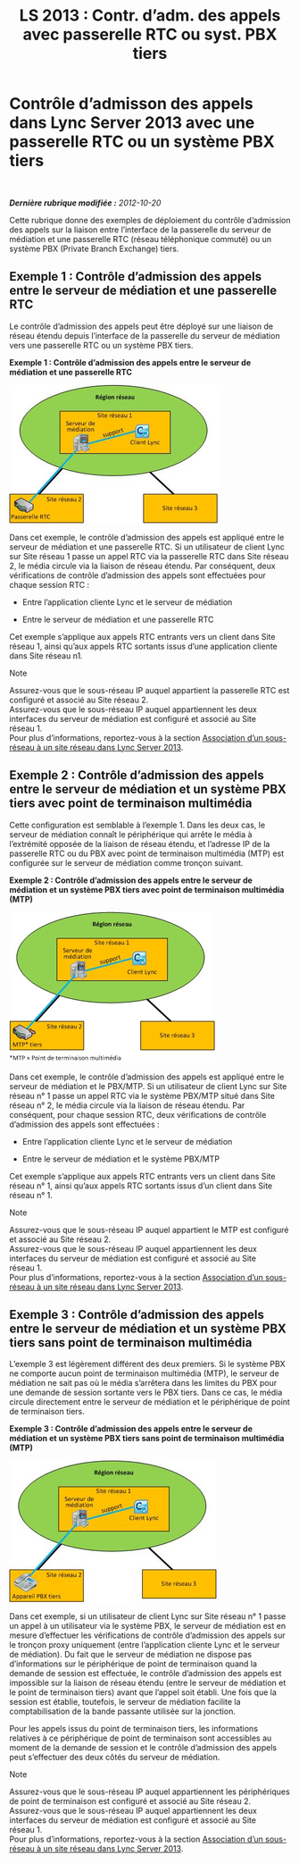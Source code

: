 ﻿---
title: "LS 2013 : Contr. d’adm. des appels avec passerelle RTC ou syst. PBX tiers"
TOCTitle: Contrôle d’admisson des appels avec une passerelle RTC ou un système PBX tiers
ms:assetid: 95dc4ceb-bcad-48ee-86ec-af911727f853
ms:mtpsurl: https://technet.microsoft.com/fr-fr/library/Gg398762(v=OCS.15)
ms:contentKeyID: 49298137
ms.date: 05/20/2016
mtps_version: v=OCS.15
ms.translationtype: HT
---

# Contrôle d’admisson des appels dans Lync Server 2013 avec une passerelle RTC ou un système PBX tiers

 

_**Dernière rubrique modifiée :** 2012-10-20_

Cette rubrique donne des exemples de déploiement du contrôle d’admission des appels sur la liaison entre l’interface de la passerelle du serveur de médiation et une passerelle RTC (réseau téléphonique commuté) ou un système PBX (Private Branch Exchange) tiers.

## Exemple 1 : Contrôle d’admission des appels entre le serveur de médiation et une passerelle RTC

Le contrôle d’admission des appels peut être déployé sur une liaison de réseau étendu depuis l’interface de la passerelle du serveur de médiation vers une passerelle RTC ou un système PBX tiers.

**Exemple 1 : Contrôle d’admission des appels entre le serveur de médiation et une passerelle RTC**

![Cas 1 : CAC entre passerelle PSTN de serveur de médiation](images/Gg398762.4bebf9ee-2732-4ea6-bbe5-0269b2903d8c(OCS.15).jpg "Cas 1 : CAC entre passerelle PSTN de serveur de médiation")

Dans cet exemple, le contrôle d’admission des appels est appliqué entre le serveur de médiation et une passerelle RTC. Si un utilisateur de client Lync sur Site réseau 1 passe un appel RTC via la passerelle RTC dans Site réseau 2, le média circule via la liaison de réseau étendu. Par conséquent, deux vérifications de contrôle d’admission des appels sont effectuées pour chaque session RTC :

  - Entre l’application cliente Lync et le serveur de médiation

  - Entre le serveur de médiation et une passerelle RTC

Cet exemple s’applique aux appels RTC entrants vers un client dans Site réseau 1, ainsi qu’aux appels RTC sortants issus d’une application cliente dans Site réseau n1.

> [!NOTE]  
> Assurez-vous que le sous-réseau IP auquel appartient la passerelle RTC est configuré et associé au Site réseau 2.<br />
Assurez-vous que le sous-réseau IP auquel appartiennent les deux interfaces du serveur de médiation est configuré et associé au Site réseau 1.<br />
Pour plus d’informations, reportez-vous à la section <a href="lync-server-2013-associate-a-subnet-with-a-network-site.md">Association d’un sous-réseau à un site réseau dans Lync Server 2013</a>.

## Exemple 2 : Contrôle d’admission des appels entre le serveur de médiation et un système PBX tiers avec point de terminaison multimédia

Cette configuration est semblable à l’exemple 1. Dans les deux cas, le serveur de médiation connaît le périphérique qui arrête le média à l’extrémité opposée de la liaison de réseau étendu, et l’adresse IP de la passerelle RTC ou du PBX avec point de terminaison multimédia (MTP) est configurée sur le serveur de médiation comme tronçon suivant.

**Exemple 2 : Contrôle d’admission des appels entre le serveur de médiation et un système PBX tiers avec point de terminaison multimédia (MTP)**

![Cas 2 : CAC entre PBX de serveur de médiation avec MTP](images/Gg398762.1c0b5263-c053-4cca-842f-85dd670760c8(OCS.15).jpg "Cas 2 : CAC entre PBX de serveur de médiation avec MTP")

Dans cet exemple, le contrôle d’admission des appels est appliqué entre le serveur de médiation et le PBX/MTP. Si un utilisateur de client Lync sur Site réseau n° 1 passe un appel RTC via le système PBX/MTP situé dans Site réseau n° 2, le média circule via la liaison de réseau étendu. Par conséquent, pour chaque session RTC, deux vérifications de contrôle d’admission des appels sont effectuées :

  - Entre l’application cliente Lync et le serveur de médiation

  - Entre le serveur de médiation et le système PBX/MTP

Cet exemple s’applique aux appels RTC entrants vers un client dans Site réseau n° 1, ainsi qu’aux appels RTC sortants issus d’un client dans Site réseau n° 1.

> [!NOTE]  
> Assurez-vous que le sous-réseau IP auquel appartient le MTP est configuré et associé au Site réseau 2.<br />
Assurez-vous que le sous-réseau IP auquel appartiennent les deux interfaces du serveur de médiation est configuré et associé au Site réseau 1.<br />
Pour plus d’informations, reportez-vous à la section <a href="lync-server-2013-associate-a-subnet-with-a-network-site.md">Association d’un sous-réseau à un site réseau dans Lync Server 2013</a>.

## Exemple 3 : Contrôle d’admission des appels entre le serveur de médiation et un système PBX tiers sans point de terminaison multimédia

L’exemple 3 est légèrement différent des deux premiers. Si le système PBX ne comporte aucun point de terminaison multimédia (MTP), le serveur de médiation ne sait pas où le média s’arrêtera dans les limites du PBX pour une demande de session sortante vers le PBX tiers. Dans ce cas, le média circule directement entre le serveur de médiation et le périphérique de point de terminaison tiers.

**Exemple 3 : Contrôle d’admission des appels entre le serveur de médiation et un système PBX tiers sans point de terminaison multimédia (MTP)**

![Cas 3 : CAC entre PBX de serveur de médiation sans MTP](images/Gg398762.f4bcf800-3a68-4037-bb3f-adb2fdf50d32(OCS.15).jpg "Cas 3 : CAC entre PBX de serveur de médiation sans MTP")

Dans cet exemple, si un utilisateur de client Lync sur Site réseau n° 1 passe un appel à un utilisateur via le système PBX, le serveur de médiation est en mesure d’effectuer les vérifications de contrôle d’admission des appels sur le tronçon proxy uniquement (entre l’application cliente Lync et le serveur de médiation). Du fait que le serveur de médiation ne dispose pas d’informations sur le périphérique de point de terminaison quand la demande de session est effectuée, le contrôle d’admission des appels est impossible sur la liaison de réseau étendu (entre le serveur de médiation et le point de terminaison tiers) avant que l’appel soit établi. Une fois que la session est établie, toutefois, le serveur de médiation facilite la comptabilisation de la bande passante utilisée sur la jonction.

Pour les appels issus du point de terminaison tiers, les informations relatives à ce périphérique de point de terminaison sont accessibles au moment de la demande de session et le contrôle d’admission des appels peut s’effectuer des deux côtés du serveur de médiation.

> [!NOTE]  
> Assurez-vous que le sous-réseau IP auquel appartiennent les périphériques de point de terminaison est configuré et associé au Site réseau 2.<br />
Assurez-vous que le sous-réseau IP auquel appartiennent les deux interfaces du serveur de médiation est configuré et associé au Site réseau 1.<br />
Pour plus d’informations, reportez-vous à la section <a href="lync-server-2013-associate-a-subnet-with-a-network-site.md">Association d’un sous-réseau à un site réseau dans Lync Server 2013</a>.
